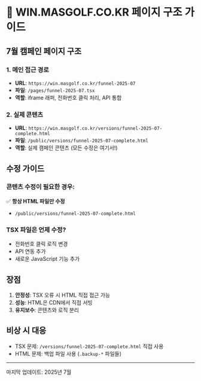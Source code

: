 # 🚨 WIN.MASGOLF.CO.KR 페이지 구조 가이드

## 7월 캠페인 페이지 구조

### 1. 메인 접근 경로
- **URL**: `https://win.masgolf.co.kr/funnel-2025-07`
- **파일**: `/pages/funnel-2025-07.tsx`
- **역할**: iframe 래퍼, 전화번호 클릭 처리, API 통합

### 2. 실제 콘텐츠
- **URL**: `https://win.masgolf.co.kr/versions/funnel-2025-07-complete.html`
- **파일**: `/public/versions/funnel-2025-07-complete.html`
- **역할**: 실제 캠페인 콘텐츠 (모든 수정은 여기서!)

## 수정 가이드

### 콘텐츠 수정이 필요한 경우:
✅ **항상 HTML 파일만 수정**
- `/public/versions/funnel-2025-07-complete.html`

### TSX 파일은 언제 수정?
- 전화번호 클릭 로직 변경
- API 연동 추가
- 새로운 JavaScript 기능 추가

## 장점
1. **안정성**: TSX 오류 시 HTML 직접 접근 가능
2. **성능**: HTML은 CDN에서 직접 서빙
3. **유지보수**: 콘텐츠와 로직 분리

## 비상 시 대응
- TSX 문제: `/versions/funnel-2025-07-complete.html` 직접 사용
- HTML 문제: 백업 파일 사용 (`.backup-*` 파일들)

---
마지막 업데이트: 2025년 7월
